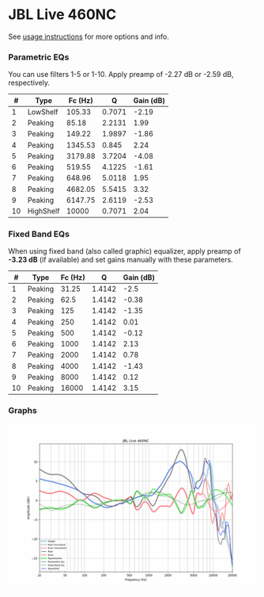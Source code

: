 # JBL Live 460NC
See [usage instructions](https://github.com/jaakkopasanen/AutoEq#usage) for more options and info.

### Parametric EQs
You can use filters 1-5 or 1-10. Apply preamp of -2.27 dB or -2.59 dB, respectively.

|   # | Type      |   Fc (Hz) |      Q |   Gain (dB) |
|-----|-----------|-----------|--------|-------------|
|   1 | LowShelf  |    105.33 | 0.7071 |       -2.19 |
|   2 | Peaking   |     85.18 | 2.2131 |        1.99 |
|   3 | Peaking   |    149.22 | 1.9897 |       -1.86 |
|   4 | Peaking   |   1345.53 | 0.845  |        2.24 |
|   5 | Peaking   |   3179.88 | 3.7204 |       -4.08 |
|   6 | Peaking   |    519.55 | 4.1225 |       -1.61 |
|   7 | Peaking   |    648.96 | 5.0118 |        1.95 |
|   8 | Peaking   |   4682.05 | 5.5415 |        3.32 |
|   9 | Peaking   |   6147.75 | 2.6119 |       -2.53 |
|  10 | HighShelf |  10000    | 0.7071 |        2.04 |

### Fixed Band EQs
When using fixed band (also called graphic) equalizer, apply preamp of **-3.23 dB** (if available) and set gains manually with these parameters.

|   # | Type    |   Fc (Hz) |      Q |   Gain (dB) |
|-----|---------|-----------|--------|-------------|
|   1 | Peaking |     31.25 | 1.4142 |       -2.5  |
|   2 | Peaking |     62.5  | 1.4142 |       -0.38 |
|   3 | Peaking |    125    | 1.4142 |       -1.35 |
|   4 | Peaking |    250    | 1.4142 |        0.01 |
|   5 | Peaking |    500    | 1.4142 |       -0.12 |
|   6 | Peaking |   1000    | 1.4142 |        2.13 |
|   7 | Peaking |   2000    | 1.4142 |        0.78 |
|   8 | Peaking |   4000    | 1.4142 |       -1.43 |
|   9 | Peaking |   8000    | 1.4142 |        0.12 |
|  10 | Peaking |  16000    | 1.4142 |        3.15 |

### Graphs
![](./JBL%20Live%20460NC.png)
